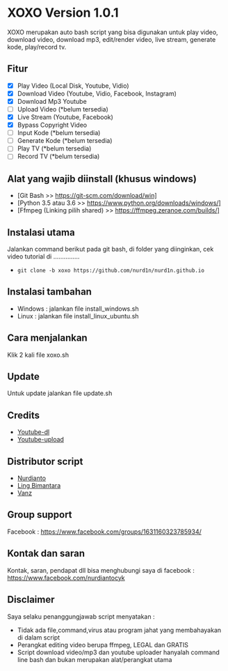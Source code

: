 # XOXO Version 1.0.1
XOXO merupakan auto bash script yang bisa digunakan untuk play video, download video, download mp3, edit/render video, live stream, generate kode, play/record tv.

## Fitur
- [x] Play Video (Local Disk, Youtube, Vidio)
- [x] Download Video (Youtube, Vidio, Facebook, Instagram)
- [x] Download Mp3 Youtube
- [ ] Upload Video (*belum tersedia)
- [x] Live Stream (Youtube, Facebook)
- [x] Bypass Copyright Video
- [ ] Input Kode (*belum tersedia)
- [ ] Generate Kode (*belum tersedia)
- [ ] Play TV (*belum tersedia)
- [ ] Record TV (*belum tersedia)

## Alat yang wajib diinstall (khusus windows)
- [Git Bash >> https://git-scm.com/download/win]
- [Python 3.5 atau 3.6 >> https://www.python.org/downloads/windows/]
- [Ffmpeg (Linking pilih shared) >> https://ffmpeg.zeranoe.com/builds/]

## Instalasi utama
Jalankan command berikut pada git bash, di folder yang diinginkan, cek video tutorial di ...............
- `git clone -b xoxo https://github.com/nurd1n/nurd1n.github.io`

## Instalasi tambahan
- Windows : jalankan file install_windows.sh
- Linux : jalankan file install_linux_ubuntu.sh

## Cara menjalankan
Klik 2 kali file xoxo.sh

## Update
Untuk update jalankan file update.sh

## Credits
- [Youtube-dl](https://github.com/rg3/youtube-dl)
- [Youtube-upload](https://github.com/tokland/youtube-upload)

## Distributor script
- [Nurdianto](https://www.facebook.com/nurdiantocyk)
- [Ling Bimantara](https://www.facebook.com/Syehlung)
- [Vanz](https://www.facebook.com/0x0010)

## Group support
Facebook : https://www.facebook.com/groups/1631160323785934/

## Kontak dan saran
Kontak, saran, pendapat dll bisa menghubungi saya di facebook : https://www.facebook.com/nurdiantocyk

## Disclaimer
Saya selaku penanggungjawab script menyatakan :
- Tidak ada file,command,virus atau program jahat yang membahayakan di dalam script
- Perangkat editing video berupa ffmpeg, LEGAL dan GRATIS
- Script download video/mp3 dan youtube uploader hanyalah command line bash dan bukan merupakan alat/perangkat utama
